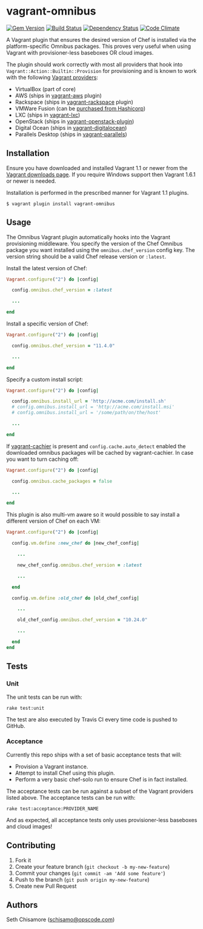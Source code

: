 # vagrant-omnibus

[![Gem Version](https://badge.fury.io/rb/vagrant-omnibus.png)](https://rubygems.org/gems/vagrant-omnibus)
[![Build Status](https://travis-ci.org/opscode/vagrant-omnibus.png?branch=master)](https://travis-ci.org/schisamo/vagrant-omnibus)
[![Dependency Status](https://gemnasium.com/schisamo/vagrant-omnibus.png)](https://gemnasium.com/schisamo/vagrant-omnibus)
[![Code Climate](https://codeclimate.com/github/schisamo/vagrant-omnibus.png)](https://codeclimate.com/github/schisamo/vagrant-omnibus)

A Vagrant plugin that ensures the desired version of Chef is installed via the
platform-specific Omnibus packages. This proves very useful when using Vagrant
with provisioner-less baseboxes OR cloud images.

The plugin should work correctly with most all providers that hook into 
`Vagrant::Action::Builtin::Provision` for provisioning and is 
known to work with the following 
[Vagrant providers](http://docs.vagrantup.com/v2/providers/index.html):

* VirtualBox (part of core)
* AWS (ships in [vagrant-aws](https://github.com/mitchellh/vagrant-aws) plugin)
* Rackspace (ships in [vagrant-rackspace](https://github.com/mitchellh/vagrant-rackspace)
  plugin)
* VMWare Fusion (can be [purchased from Hashicorp](http://www.vagrantup.com/vmware))
* LXC (ships in [vagrant-lxc](https://github.com/fgrehm/vagrant-lxc))
* OpenStack (ships in [vagrant-openstack-plugin](https://github.com/cloudbau/vagrant-openstack-plugin))
* Digital Ocean (ships in [vagrant-digitalocean](https://github.com/smdahlen/vagrant-digitalocean))
* Parallels Desktop (ships in [vagrant-parallels](https://github.com/yshahin/vagrant-parallels))

## Installation

Ensure you have downloaded and installed Vagrant 1.1 or newer from the
[Vagrant downloads page](http://www.vagrantup.com/downloads). If you require
Windows support then Vagrant 1.6.1 or newer is needed.

Installation is performed in the prescribed manner for Vagrant 1.1 plugins.

```
$ vagrant plugin install vagrant-omnibus
```

## Usage

The Omnibus Vagrant plugin automatically hooks into the Vagrant provisioning
middleware. You specify the version of the Chef Omnibus package you want
installed using the `omnibus.chef_version` config key. The version string
should be a valid Chef release version or `:latest`.

Install the latest version of Chef:

```ruby
Vagrant.configure("2") do |config|

  config.omnibus.chef_version = :latest

  ...

end
```

Install a specific version of Chef:

```ruby
Vagrant.configure("2") do |config|

  config.omnibus.chef_version = "11.4.0"

  ...

end
```

Specify a custom install script:

```ruby
Vagrant.configure("2") do |config|

  config.omnibus.install_url = 'http://acme.com/install.sh'
  # config.omnibus.install_url = 'http://acme.com/install.msi'
  # config.omnibus.install_url = '/some/path/on/the/host'

  ...

end
```

If [vagrant-cachier](https://github.com/fgrehm/vagrant-cachier) is present
and `config.cache.auto_detect` enabled the downloaded omnibus packages will
be cached by vagrant-cachier. In case you want to turn caching off:

```ruby
Vagrant.configure("2") do |config|

  config.omnibus.cache_packages = false

  ...

end
```

This plugin is also multi-vm aware so it would possible to say install a 
different version of Chef on each VM:

```ruby
Vagrant.configure("2") do |config|

  config.vm.define :new_chef do |new_chef_config|

    ...

    new_chef_config.omnibus.chef_version = :latest

    ...

  end

  config.vm.define :old_chef do |old_chef_config|

    ...

    old_chef_config.omnibus.chef_version = "10.24.0"

    ...

  end
end

```

## Tests

### Unit

The unit tests can be run with:

```
rake test:unit
```

The test are also executed by Travis CI every time code is pushed to GitHub.

### Acceptance

Currently this repo ships with a set of basic acceptance tests that will:

* Provision a Vagrant instance.
* Attempt to install Chef using this plugin.
* Perform a very basic chef-solo run to ensure Chef is in fact installed.

The acceptance tests can be run against a subset of the Vagrant providers 
listed above. The acceptance tests can be run with:

```
rake test:acceptance:PROVIDER_NAME
```

And as expected, all acceptance tests only uses provisioner-less baseboxes and
cloud images!

## Contributing

1. Fork it
2. Create your feature branch (`git checkout -b my-new-feature`)
3. Commit your changes (`git commit -am 'Add some feature'`)
4. Push to the branch (`git push origin my-new-feature`)
5. Create new Pull Request

## Authors

Seth Chisamore (schisamo@opscode.com)
